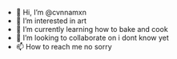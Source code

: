 - 👋 Hi, I’m @cvnnamxn
- 👀 I’m interested in art
- 🌱 I’m currently learning how to bake and cook
- 💞️ I’m looking to collaborate on i dont know yet
- 📫 How to reach me no sorry
<!---
cvnnamxn/cvnnamxn is a ✨ special ✨ repository because its `README.md` (this file) appears on your GitHub profile.
You can click the Preview link to take a look at your changes.
--->
